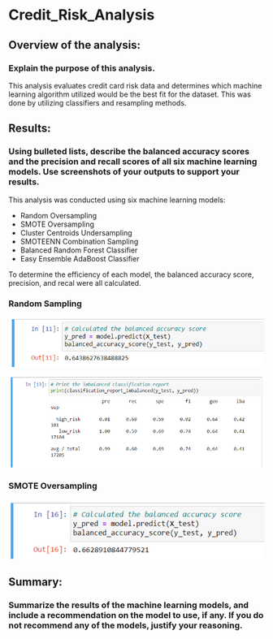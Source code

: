 # Credit_Risk_Analysis

## Overview of the analysis: 
### Explain the purpose of this analysis.

This analysis evaluates credit card risk data and determines which machine learning algorithm utilized would be the best fit for the dataset. This was done by utilizing classifiers and resampling methods.

## Results: 
### Using bulleted lists, describe the balanced accuracy scores and the precision and recall scores of all six machine learning models. Use screenshots of your outputs to support your results.

This analysis was conducted using six machine learning models:
* Random Oversampling
* SMOTE Oversampling
* Cluster Centroids Undersampling
* SMOTEENN Combination Sampling
* Balanced Random Forest Classifier
* Easy Ensemble AdaBoost Classifier

To determine the efficiency of each model, the balanced accuracy score, precision, and recal were all calculated.

### Random Sampling

![Random Sampling balanced accuracy](https://github.com/waciciarelli/Credit_Risk_Analysis/blob/main/Screenshots/cr_resampling_balanced_accuracy_score.png?raw=true)

![Random Sampling Classification Report](https://github.com/waciciarelli/Credit_Risk_Analysis/blob/main/Screenshots/cr_resampling_classification_report_imbalanced.png?raw=true)

### SMOTE Oversampling

![SMOTE Oversampling balanced accuracy](https://github.com/waciciarelli/Credit_Risk_Analysis/blob/main/Screenshots/cr_resampling_balanced_accuracy_score_smote.png?raw=true)



## Summary: 
### Summarize the results of the machine learning models, and include a recommendation on the model to use, if any. If you do not recommend any of the models, justify your reasoning.
